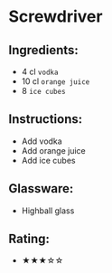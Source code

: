 # Screwdriver

## Ingredients:
- 4 cl `vodka`
- 10 cl `orange juice`
- 8 `ice cubes`

## Instructions:
- Add vodka
- Add orange juice
- Add ice cubes

## Glassware:
- Highball glass

## Rating:
- ★★★☆☆